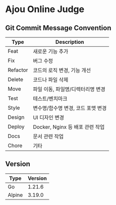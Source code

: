 # Ajou Online Judge

## Git Commit Message Convention
| Type     | Description              |
|----------|--------------------------|
| Feat     | 새로운 기능 추가                |
| Fix      | 버그 수정                    |
| Refactor | 코드의 로직 변경, 기능 개선         |
| Delete   | 코드나 파일 삭제                |
| Move     | 파일 이동, 파일명/디렉터리명 변경      |
| Test     | 테스트/벤치마크                 |
| Style    | 변수명/함수명 변경, 코드 포맷 변경     |
| Design   | UI 디자인 변경                |
| Deploy   | Docker, Nginx 등 배포 관련 작업 |
| Docs     | 문서 관련 작업                 |
| Chore    | 기타                       |

## Version
| Type   | Version |
|--------|---------|
| Go     | 1.21.6  |
| Alpine | 3.19.0  |